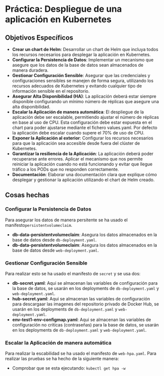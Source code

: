 # Práctica: Despliegue de una aplicación en Kubernetes
## Objetivos Específicos
- **Crear un chart de Helm**: Desarrollar un chart de Helm que incluya todos los recursos necesarios para desplegar la aplicación en Kubernetes.
- **Configurar la Persistencia de Datos**: Implementar un mecanismo que asegure que los datos de la base de datos sean almacenados de manera duradera.
- **Gestionar Configuración Sensible**: Asegurar que las credenciales y configuraciones sensibles se manejen de forma segura, utilizando los recursos adecuados de Kubernetes y evitando cualquier tipo de información sensible en el repositorio.
- **Asegurar Alta Disponibilidad (HA)**: La aplicación deberá estar siempre disponible configurando un mínimo número de réplicas que asegure una alta disponibilidad.
- **Escalar la Aplicación de manera automática**: El despliegue de la aplicación debe ser escalable, permitiendo ajustar el número de réplicas en base al uso de CPU. Esta configuración debe estar expuesta en el chart para poder ajustarse mediante el fichero values.yaml. Por defecto la aplicación debe escalar cuando supere el 70% de uso de CPU.
- **Exponer la Aplicación al exterior**: Configurar los recursos necesarios para que la aplicación sea accesible desde fuera del clúster de Kubernetes.
- **Garantizar la resiliencia de la Aplicación**: La aplicación deberá poder recuperarse ante errores. Aplicar el mecanismo que nos permite reiniciar la aplicación cuando no está funcionando y evitar que llegue tráfico a los PODs que no responden correctamente.
- **Documentación**: Elaborar una documentación clara que explique cómo desplegar y gestionar la aplicación utilizando el chart de Helm creado.

## Cosas hechas
### Configurar la Persistencia de Datos
Para asegurar los datos de manera persitente se ha usado el manifesto`persistentvolumeclaim`.
- **db-data-persistentvolumeclaim**: Asegura los datos almacenados en la base de datos desde `db-deployment.yaml`.
- **db-data-persistentvolumeclaim**: Asegura los datos almacenados en la base de datos desde `web-deployment.yaml`.
### Gestionar Configuración Sensible
Para realizar esto se ha usado el manifesto de `secret` y se usa dos:
- **db-secret.yaml**: Aqui se almacenan las variables de configuración para la base de datos, se usarán en los deployments de `db-deployment.yaml` y `web-deployment.yaml`.
- **hub-secret.yaml**: Aqui se almacenan las variables de configuración para descargaar las imagenes del repositorio privado de Docker Hub, se usarán en los deployments de `db-deployment.yaml` y `web-deployment.yaml`.
- **env-test1-env-configmap.yaml**: Aqui se almacenan las variables de configuración no criticas (contraseñas) para la base de datos, se usarán en los deployments de `db-deployment.yaml` y `web-deployment.yaml`.
### Escalar la Aplicación de manera automática
Para realizar la escabilidad se ha usado el manifesto de `web-hpa.yaml`.
Para realizar las pruebas se ha hecho de la siguiente manera:
- Comprobar que se esta ejecutando: `kubectl get hpa -w`